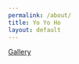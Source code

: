 ```yaml
---
permalink: /about/
title: Yo Yo Ho
layout: default
---
```

<style>
    .round-button {
        background-color: #007bff;
        color: #fff;
        padding: 15px 40px;
        border-radius: 50px;
        text-decoration: none;
        font-size: 18px;
        font-weight: bold;
        transition: background-color 0.3s, transform 0.2s;
        box-shadow: 0 8px 20px rgba(0, 123, 255, 0.4);
    }
    .round-button:hover {
        background-color: #0056b3;
        transform: scale(1.05);
        box-shadow: 0 12px 30px rgba(0, 86, 179, 0.4);
    }
    .round-button:active {
        transform: scale(0.98);
    }
</style>
<a href="#" class="gallery/gallery.html">Gallery</a>